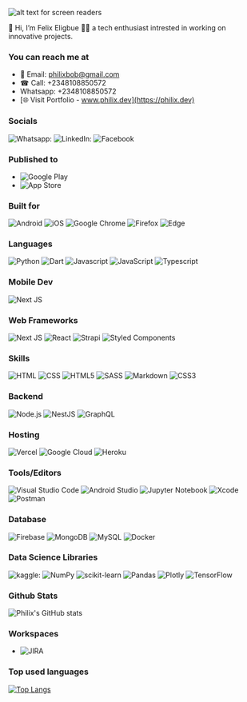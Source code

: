 ![alt text for screen readers](https://images.pexels.com/photos/248515/pexels-photo-248515.png?auto=compress&cs=tinysrgb&w=1260&h=750&dpr=2 "Banner")
                                                                             

👋 Hi, I’m Felix Eligbue 🐱‍💻 a tech enthusiast intrested in working on innovative projects. 

### You can reach me at
- 📧 Email: philixbob@gmail.com
- ☎ Call: +2348108850572
- Whatsapp: +2348108850572
- [🌐  Visit Portfolio - www.philix.dev](https://philix.dev)

### Socials
  ![Whatsapp:](https://img.shields.io/badge/WhatsApp-25D366?style=for-the-badge&logo=whatsapp&logoColor=white) 
  ![LinkedIn:](https://img.shields.io/badge/LinkedIn-0077B5?style=for-the-badge&logo=linkedin&logoColor=white) 
  ![Facebook](https://img.shields.io/badge/Facebook-%231877F2.svg?style=for-the-badge&logo=Facebook&logoColor=white)

### Published to
 - ![Google Play](https://img.shields.io/badge/Google_Play-414141?style=for-the-badge&logo=google-play&logoColor=white)
 - ![App Store](https://img.shields.io/badge/App_Store-0D96F6?style=for-the-badge&logo=app-store&logoColor=white)

### Built for
![Android](https://img.shields.io/badge/Android-3DDC84?style=for-the-badge&logo=android&logoColor=white)
![iOS](https://img.shields.io/badge/iOS-000000?style=for-the-badge&logo=ios&logoColor=white)
![Google Chrome](https://img.shields.io/badge/Google%20Chrome-4285F4?style=for-the-badge&logo=GoogleChrome&logoColor=white)
![Firefox](https://img.shields.io/badge/Firefox-FF7139?style=for-the-badge&logo=Firefox-Browser&logoColor=white)
![Edge](https://img.shields.io/badge/Edge-0078D7?style=for-the-badge&logo=Microsoft-edge&logoColor=white)
 
 ### Languages
![Python](https://img.shields.io/badge/Python-3776AB?style=for-the-badge&logo=python&logoColor=white)
![Dart](https://img.shields.io/badge/dart-%230175C2.svg?style=for-the-badge&logo=dart&logoColor=white)
![Javascript](https://img.shields.io/badge/JavaScript-F7DF1E?style=for-the-badge&logo=javascript&logoColor=black)
![JavaScript](https://img.shields.io/badge/javascript-%23323330.svg?style=for-the-badge&logo=javascript&logoColor=%23F7DF1E)
![Typescript](https://img.shields.io/badge/TypeScript-007ACC?style=for-the-badge&logo=typescript&logoColor=white)


### Mobile Dev
![Next JS](https://img.shields.io/badge/Flutter-02569B?style=for-the-badge&logo=flutter&logoColor=white)

### Web Frameworks
![Next JS](https://img.shields.io/badge/Next-black?style=for-the-badge&logo=next.js&logoColor=white)
![React](https://img.shields.io/badge/react-%2320232a.svg?style=for-the-badge&logo=react&logoColor=%2361DAFB)
![Strapi](https://img.shields.io/badge/strapi-%232E7EEA.svg?style=for-the-badge&logo=strapi&logoColor=white)
![Styled Components](https://img.shields.io/badge/styled--components-DB7093?style=for-the-badge&logo=styled-components&logoColor=white)

### Skills
![HTML](https://img.shields.io/badge/HTML-239120?style=for-the-badge&logo=html5&logoColor=white)
![CSS](https://img.shields.io/badge/CSS-239120?&style=for-the-badge&logo=css3&logoColor=white)
![HTML5](https://img.shields.io/badge/HTML5-E34F26?style=for-the-badge&logo=html5&logoColor=white)
![SASS](https://img.shields.io/badge/Sass-CC6699?style=for-the-badge&logo=sass&logoColor=white)
![Markdown](https://img.shields.io/badge/Markdown-000000?style=for-the-badge&logo=markdown&logoColor=white)
![CSS3](https://img.shields.io/badge/css3-%231572B6.svg?style=for-the-badge&logo=css3&logoColor=white)


### Backend
![Node.js](https://img.shields.io/badge/Node.js-43853D?style=for-the-badge&logo=node.js&logoColor=white)
![NestJS](https://img.shields.io/badge/nestjs-%23E0234E.svg?style=for-the-badge&logo=nestjs&logoColor=white)
![GraphQL](https://img.shields.io/badge/-GraphQL-E10098?style=for-the-badge&logo=graphql&logoColor=white)

### Hosting
![Vercel](https://img.shields.io/badge/vercel-%23000000.svg?style=for-the-badge&logo=vercel&logoColor=white)
![Google Cloud](https://img.shields.io/badge/GoogleCloud-%234285F4.svg?style=for-the-badge&logo=google-cloud&logoColor=white)
![Heroku](https://img.shields.io/badge/heroku-%23430098.svg?style=for-the-badge&logo=heroku&logoColor=white)

 ### Tools/Editors
![Visual Studio Code](https://img.shields.io/badge/Visual%20Studio%20Code-0078d7.svg?style=for-the-badge&logo=visual-studio-code&logoColor=white)
![Android Studio](https://img.shields.io/badge/Android%20Studio-3DDC84.svg?style=for-the-badge&logo=android-studio&logoColor=white)
![Jupyter Notebook](https://img.shields.io/badge/jupyter-%23FA0F00.svg?style=for-the-badge&logo=jupyter&logoColor=white)
![Xcode](https://img.shields.io/badge/Xcode-007ACC?style=for-the-badge&logo=Xcode&logoColor=white)
![Postman](https://img.shields.io/badge/Postman-FF6C37?style=for-the-badge&logo=postman&logoColor=white)

### Database
![Firebase](https://img.shields.io/badge/Firebase-039BE5?style=for-the-badge&logo=Firebase&logoColor=white)
![MongoDB](https://img.shields.io/badge/MongoDB-%234ea94b.svg?style=for-the-badge&logo=mongodb&logoColor=white)
![MySQL](https://img.shields.io/badge/mysql-%2300f.svg?style=for-the-badge&logo=mysql&logoColor=white)
![Docker](https://img.shields.io/badge/docker-%230db7ed.svg?style=for-the-badge&logo=docker&logoColor=white)

### Data Science Libraries
![kaggle:](https://img.shields.io/badge/Kaggle-20BEFF?style=for-the-badge&logo=Kaggle&logoColor=white) 
![NumPy](https://img.shields.io/badge/numpy-%23013243.svg?style=for-the-badge&logo=numpy&logoColor=white)
![scikit-learn](https://img.shields.io/badge/scikit--learn-%23F7931E.svg?style=for-the-badge&logo=scikit-learn&logoColor=white)
![Pandas](https://img.shields.io/badge/pandas-%23150458.svg?style=for-the-badge&logo=pandas&logoColor=white)
![Plotly](https://img.shields.io/badge/Plotly-%233F4F75.svg?style=for-the-badge&logo=plotly&logoColor=white)
![TensorFlow](https://img.shields.io/badge/TensorFlow-%23FF6F00.svg?style=for-the-badge&logo=TensorFlow&logoColor=white)

### Github Stats
![Philix's GitHub stats](https://github-readme-stats.vercel.app/api?username=Philix27&show_icons=true&theme=tokyonight&hide=prs,issues,contribs&count_private=true)

### Workspaces
- ![JIRA](https://img.shields.io/badge/Jira-0052CC?style=for-the-badge&logo=Jira&logoColor=white)


### Top used languages
[![Top Langs](https://github-readme-stats.vercel.app/api/top-langs/?username=Philix27&count_private=true)](https://github.com/Philix27/github-readme-stats)

<!---
Felix Eligbue is a ✨ special ✨ repository because its `README.md` (this file) appears on your GitHub profile.
You can click the Preview link to take a look at your changes.
--->
